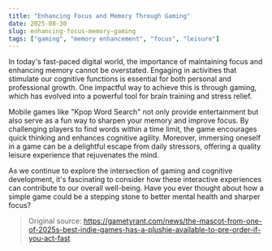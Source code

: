 ```yaml
---
title: "Enhancing Focus and Memory Through Gaming"
date: 2025-08-30
slug: enhancing-focus-memory-gaming
tags: ["gaming", "memory enhancement", "focus", "leisure"]
---
```

In today's fast-paced digital world, the importance of maintaining focus and enhancing memory cannot be overstated. Engaging in activities that stimulate our cognitive functions is essential for both personal and professional growth. One impactful way to achieve this is through gaming, which has evolved into a powerful tool for brain training and stress relief.

Mobile games like "Kpop Word Search" not only provide entertainment but also serve as a fun way to sharpen your memory and improve focus. By challenging players to find words within a time limit, the game encourages quick thinking and enhances cognitive agility. Moreover, immersing oneself in a game can be a delightful escape from daily stressors, offering a quality leisure experience that rejuvenates the mind.

As we continue to explore the intersection of gaming and cognitive development, it's fascinating to consider how these interactive experiences can contribute to our overall well-being. Have you ever thought about how a simple game could be a stepping stone to better mental health and sharper focus?
> Original source: https://gametyrant.com/news/the-mascot-from-one-of-2025s-best-indie-games-has-a-plushie-available-to-pre-order-if-you-act-fast